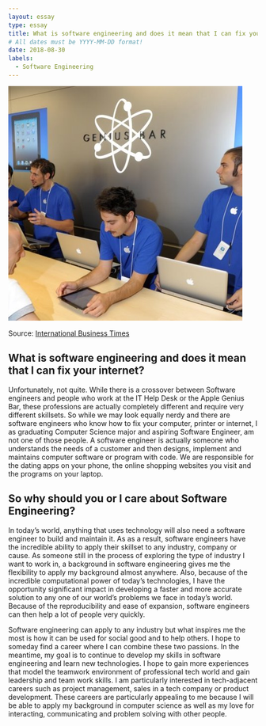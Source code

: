 ```yaml
---
layout: essay
type: essay
title: What is software engineering and does it mean that I can fix your internet?
# All dates must be YYYY-MM-DD format!
date: 2018-08-30
labels:
  - Software Engineering
---
```


<img class="ui medium left floated image" src="../images/apple-genius-bar.jpg">
 
Source: <a href="https://www.ibtimes.co.uk/ex-apple-engineer-who-switched-macs-intel-processors-says-he-was-rejected-genius-bar-job-1579862">International Business Times</a>


## What is software engineering and does it mean that I can fix your internet?

Unfortunately, not quite. While there is a crossover between Software engineers and people who work at the IT Help Desk or the Apple Genius Bar, these professions are actually completely different and require very different skillsets. So while we may look equally nerdy and there are software engineers who know how to fix your computer, printer or internet, I as graduating Computer Science major and aspiring Software Engineer, am not one of those people. A software engineer is actually someone who understands the needs of a customer and then designs, implement and maintains computer software or program with code. We are responsible for the dating apps on your phone, the online shopping websites you visit and the programs on your laptop. 

## So why should you or I care about Software Engineering? 

In today’s world, anything that uses technology will also need a software engineer to build and maintain it. As as a result, software engineers have the incredible ability to apply their skillset to any industry, company or cause. As someone still in the process of exploring the type of industry I want to work in, a background in software engineering gives me the flexibility to apply my background almost anywhere. Also, because of the incredible computational power of today’s technologies, I have the opportunity significant impact in developing a faster and more accurate solution to any one of our world’s problems we face in today’s world. Because of the reproducibility and ease of expansion, software engineers can then help a lot of people very quickly. 

Software engineering can apply to any industry but what inspires me the most is how it can be used for social good and to help others. I hope to someday find a career where I can combine these two passions. In the meantime, my goal is to continue to develop my skills in software engineering and learn new technologies. I hope to gain more experiences that model the teamwork environment of professional tech world and gain leadership and team work skills. I am particularly interested in tech-adjacent careers such as project management, sales in a tech company or product development. These careers are particularly appealing to me because I will be able to apply my background in computer science as well as my love for interacting,  communicating and problem solving with other people. 
